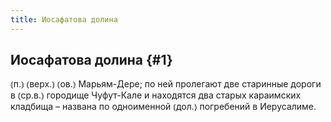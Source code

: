 ```yaml
---
title: Иосафатова долина
---
```

## Иосафатова долина {#1}

⦅п.⦆ ⦅верх.⦆ ⦅ов.⦆ Марьям-Дере; по ней пролегают две старинные дороги в ⦅ср.в.⦆ городище Чуфут-Кале и находятся два старых караимских кладбища – названа по одноименной ⦅дол.⦆ погребений в Иерусалиме.
